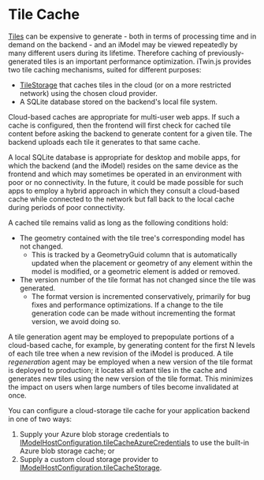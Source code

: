 # Tile Cache

[Tiles](./Tiles.md) can be expensive to generate - both in terms of processing time and in demand on the backend - and an iModel may be viewed repeatedly by many different users during its lifetime. Therefore caching of previously-generated tiles is an important performance optimization. iTwin.js provides two tile caching mechanisms, suited for different purposes:

- [TileStorage]($common) that caches tiles in the cloud (or on a more restricted network) using the chosen cloud provider.
- A SQLite database stored on the backend's local file system.

Cloud-based caches are appropriate for multi-user web apps. If such a cache is configured, then the frontend will first check for cached tile content before asking the backend to generate content for a given tile. The backend uploads each tile it generates to that same cache.

A local SQLite database is appropriate for desktop and mobile apps, for which the backend (and the iModel) resides on the same device as the frontend and which may sometimes be operated in an environment with poor or no connectivity. In the future, it could be made possible for such apps to employ a hybrid approach in which they consult a cloud-based cache while connected to the network but fall back to the local cache during periods of poor connectivity.

A cached tile remains valid as long as the following conditions hold:
- The geometry contained with the tile tree's corresponding model has not changed.
  - This is tracked by a GeometryGuid column that is automatically updated when the placement or geometry of any element within the model is modified, or a geometric element is added or removed.
- The version number of the tile format has not changed since the tile was generated.
  - The format version is incremented conservatively, primarily for bug fixes and performance optimizations. If a change to the tile generation code can be made without incrementing the format version, we avoid doing so.

A tile generation agent may be employed to prepopulate portions of a cloud-based cache, for example, by generating content for the first N levels of each tile tree when a new revision of the iModel is produced. A tile *regeneration* agent may be employed when a new version of the tile format is deployed to production; it locates all extant tiles in the cache and generates new tiles using the new version of the tile format. This minimizes the impact on users when large numbers of tiles become invalidated at once.

You can configure a cloud-storage tile cache for your application backend in one of two ways:

1. Supply your Azure blob storage credentials to [IModelHostConfiguration.tileCacheAzureCredentials]($backend) to use the built-in Azure blob storage cache; or
2. Supply a custom cloud storage provider to [IModelHostConfiguration.tileCacheStorage]($backend).
